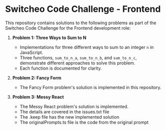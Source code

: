 # Switcheo Code Challenge - Frontend

This repository contains solutions to the following problems as part of the Switcheo Code Challenge for the Frontend development role:

1. **Problem 1: Three Ways to Sum to N**
   - Implementations for three different ways to sum to an integer `n` in JavaScript.
   - Three functions, `sum_to_n_a`, `sum_to_n_b`, and `sum_to_n_c`, demonstrate different approaches to solve this problem.
   - Each function is documented for clarity.

2. **Problem 2: Fancy Form**
   - The Fancy Form problem's solution is implemented in this repository.

3. **Problem 3: Messy React**
   - The Messy React problem's solution is implemented.
   - The details are covered in the issues.txt file
   - The .keep file has the new implemented solution
   - The originalPrompts.ts file is the code from the original prompt